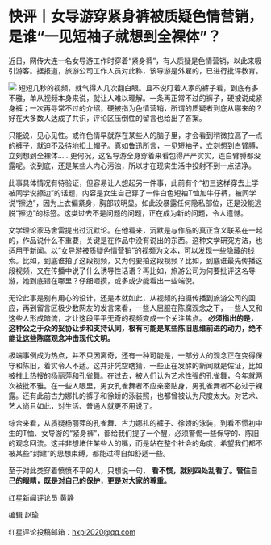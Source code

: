 

# 快评丨女导游穿紧身裤被质疑色情营销，是谁“一见短袖子就想到全裸体”？

近日，网传大连一名女导游工作时穿着“紧身裤”，有人质疑是色情营销，以此来吸引游客。据报道，旅游公司工作人员对此称，该导游是外雇的，已进行批评教育。

![](https://inews.gtimg.com/om_bt/Ovf-D3A1RfGb0iXNzsy5EDkX_SCSggSliRcVhbCtcx26sAA/1000)
短短几秒的视频，就气得人几次翻白眼。且不说盯着人家的裤子看，到底有多不雅，单从视频本身来说，就让人难以理解。一条再正常不过的裤子，硬被说成紧身裤；一次再寻常不过的介绍，硬被指为色情营销，所谓的质疑者到底从哪来的？好在大多数人达成了共识，评论区压倒性的留言也给出了答案。

只能说，见心见性。或许色情早就存在某些人的脑子里，才会看到稍微拉高了一点的裤子，就迫不及待地扣上帽子。真如鲁迅所言，一见短袖子，立刻想到白臂膊，立刻想到全裸体……更何况，这名导游全身穿着来看包得严严实实，连白臂膊都没露呢。说到底，还是某些人内心污浊，所以才在现实生活中投射不到一点洁净。

此事具体情况有待验证，但容易让人想起另一件事，此前有个“初三这样穿去上学被同学说擦边”的话题，内容是女生自己穿了一件白色短袖T恤加牛仔裤，被同学说“擦边”，因为上衣偏紧身，胸部较明显。如此没暴露任何隐私部位，还是没能逃脱“擦边”的标签。这类过去不是问题的问题，正在成为新的问题，令人遗憾。

文学理论家马舍雷提出过沉默论。在他看来，沉默是与作品的真正含义联系在一起的，作品说什么不重要，关键是在作品中没有说出的东西。这种文学研究方法，也适用于新闻。以“女导游被质疑色情营销”的视频为文本，可以发现一些隐藏的线索。比如，到底谁拍了这段视频，又为何要拍这段视频？比如，到底谁最先传播这段视频，又在传播中说了什么诱导性话语？再比如，旅游公司为何要批评这名导游，她到底错在哪里？仔细咂摸，或多或少能看出一些端倪。

无论此事是别有用心的设计，还是本就如此，从视频的拍摄传播到旅游公司的回应，再到留言区极少数网友的发言来看，一些人屈服在陈腐观念之下，一些人又和这些人形成暗流，才让这段平平无奇的视频变成一个关注焦点。
**必须指出的是，这种公之于众的妥协让步和支持认同，极有可能是某些陈旧思维前进的动力，绝不能让这些陈腐观念冲击现代文明。**

极端事例成为热点，并不只因离奇，还有一种可能是，一部分人的观念正在变得保守和陈旧，着实令人不适。这并非凭空瞎猜，一些正在发酵的新闻就是佐证，比如被推上热搜的杨丽萍和孔雀舞。在过去，被人们认为艺术性强的孔雀舞，今年就两次被批不雅。在一些人眼里，男女孔雀舞者不应亲密贴身，男孔雀舞者不必过于裸露。还有此前古力娜扎的裤子和徐娇的泳装照，也都曾被认为尺度太大。对艺术、艺人尚且如此，对生活、普通人就更不用说了。

综合来看，从质疑杨丽萍的孔雀舞、古力娜扎的裤子、徐娇的泳装，到看不惯初中生的T恤、女导游的“紧身裤”，都给我们提了一个醒，必须警惕一些保守的、陈旧的观念回流。这并非想堵住某些人的嘴，而是站在整个社会的角度，希望我们都不被某些“封建”的思想束缚，都能过得自如舒适一些。

至于对此类穿着愤愤不平的人，只想说一句， **看不惯，就别四处乱看了。管住自己的眼睛，既是对自己的保护，更是对大家的尊重。**

红星新闻评论员 黄静

编辑 赵瑜

红星评论投稿邮箱：hxpl2020@qq.com

